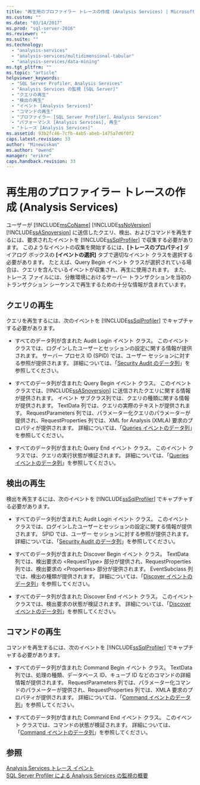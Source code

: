 ```yaml
---
title: "再生用のプロファイラー トレースの作成 (Analysis Services) | Microsoft Docs"
ms.custom: ""
ms.date: "03/14/2017"
ms.prod: "sql-server-2016"
ms.reviewer: ""
ms.suite: ""
ms.technology: 
  - "analysis-services"
  - "analysis-services/multidimensional-tabular"
  - "analysis-services/data-mining"
ms.tgt_pltfrm: ""
ms.topic: "article"
helpviewer_keywords: 
  - "SQL Server Profiler、Analysis Services"
  - "Analysis Services の監視 [SQL Server]"
  - "クエリの再生"
  - "検出の再生"
  - "イベント [Analysis Services]"
  - "コマンドの再生"
  - "プロファイラー [SQL Server Profiler]、Analysis Services"
  - "パフォーマンス [Analysis Services], 再生"
  - "トレース [Analysis Services]"
ms.assetid: 93b2fc46-7cfb-4ab5-abeb-1475a7d6f0f2
caps.latest.revision: 33
author: "Minewiskan"
ms.author: "owend"
manager: "erikre"
caps.handback.revision: 33
---
```

# 再生用のプロファイラー トレースの作成 (Analysis Services)
  ユーザーが [!INCLUDE[msCoName](../../includes/msconame-md.md)] [!INCLUDE[ssNoVersion](../../includes/ssnoversion-md.md)] [!INCLUDE[ssASnoversion](../../includes/ssasnoversion-md.md)] に送信したクエリ、検出、およびコマンドを再生するには、要求されたイベントを [!INCLUDE[ssSqlProfiler](../../includes/sssqlprofiler-md.md)] で収集する必要があります。 このようなイベントの収集を開始するには、**[トレースのプロパティ]** ダイアログ ボックスの **[イベントの選択]** タブで適切なイベント クラスを選択する必要があります。 たとえば、Query Begin イベント クラスが選択されている場合は、クエリを含んでいるイベントが収集され、再生に使用されます。 また、トレース ファイルには、分散環境におけるサーバー トランザクションを当初のトランザクション シーケンスで再生するための十分な情報が含まれています。  
  
## クエリの再生  
 クエリを再生するには、次のイベントを [!INCLUDE[ssSqlProfiler](../../includes/sssqlprofiler-md.md)] でキャプチャする必要があります。  
  
-   すべてのデータ列が含まれた Audit Login イベント クラス。 このイベント クラスでは、ログインしたユーザーとセッションの設定に関する情報が提供されます。 サーバー プロセス ID (SPID) では、ユーザー セッションに対する参照が提供されます。 詳細については、「[Security Audit のデータ列](../../analysis-services/trace-events/security-audit-data-columns.md)」を参照してください。  
  
-   すべてのデータ列が含まれた Query Begin イベント クラス。 このイベント クラスでは、[!INCLUDE[ssASnoversion](../../includes/ssasnoversion-md.md)] に送信されたクエリに関する情報が提供されます。 イベント サブクラス列では、クエリの種類に関する情報が提供されます。 TextData 列では、クエリの実際のテキストが提供されます。 RequestParameters 列では、パラメーター化クエリのパラメーターが提供され、RequestProperties 列では、XML for Analysis (XMLA) 要求のプロパティが提供されます。 詳細については、「[Queries イベントのデータ列](../../analysis-services/trace-events/queries-events-data-columns.md)」を参照してください。  
  
-   すべてのデータ列が含まれた Query End イベント クラス。 このイベント クラスでは、クエリの実行状態が検証されます。 詳細については、「[Queries イベントのデータ列](../../analysis-services/trace-events/queries-events-data-columns.md)」を参照してください。  
  
## 検出の再生  
 検出を再生するには、次のイベントを [!INCLUDE[ssSqlProfiler](../../includes/sssqlprofiler-md.md)] でキャプチャする必要があります。  
  
-   すべてのデータ列が含まれた Audit Login イベント クラス。 このイベント クラスでは、ログインしたユーザーとセッションの設定に関する情報が提供されます。 SPID では、ユーザー セッションに対する参照が提供されます。 詳細については、「[Security Audit のデータ列](../../analysis-services/trace-events/security-audit-data-columns.md)」を参照してください。  
  
-   すべてのデータ列が含まれた Discover Begin イベント クラス。 TextData 列では、検出要求の \<RequestType> 部分が提供され、RequestProperties 列では、検出要求の \<Properties> 部分が提供されます。 EventSubclass 列では、検出の種類が提供されます。 詳細については、「[Discover イベントのデータ列](../../analysis-services/trace-events/discover-events-data-columns.md)」を参照してください。  
  
-   すべてのデータ列が含まれた Discover End イベント クラス。 このイベント クラスでは、検出要求の状態が検証されます。 詳細については、「[Discover イベントのデータ列](../../analysis-services/trace-events/discover-events-data-columns.md)」を参照してください。  
  
## コマンドの再生  
 コマンドを再生するには、次のイベントを [!INCLUDE[ssSqlProfiler](../../includes/sssqlprofiler-md.md)] でキャプチャする必要があります。  
  
-   すべてのデータ列が含まれた Command Begin イベント クラス。 TextData 列では、処理の種類、データベース ID、キューブ ID などのコマンドの詳細情報が提供されます。 RequestParameters 列では、パラメーター化コマンドのパラメーターが提供され、RequestProperties 列では、XMLA 要求のプロパティが提供されます。 詳細については、「[Command イベントのデータ列](../../analysis-services/trace-events/command-events-data-columns.md)」を参照してください。  
  
-   すべてのデータ列が含まれた Command End イベント クラス。 このイベント クラスでは、コマンドの状態が検証されます。 詳細については、「[Command イベントのデータ列](../../analysis-services/trace-events/command-events-data-columns.md)」を参照してください。  
  
## 参照  
 [Analysis Services トレース イベント](../../analysis-services/trace-events/analysis-services-trace-events.md)   
 [SQL Server Profiler による Analysis Services の監視の概要](../../analysis-services/instances/introduction-to-monitoring-analysis-services-with-sql-server-profiler.md)  
  
  